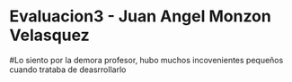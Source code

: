 # Evaluacion3 - Juan Angel Monzon Velasquez

#Lo siento por la demora profesor, hubo muchos incovenientes pequeños cuando trataba de deasrrollarlo
